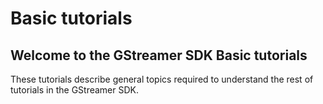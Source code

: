 #  Basic tutorials

## Welcome to the GStreamer SDK Basic tutorials

These tutorials describe general topics required to understand the rest
of tutorials in the GStreamer SDK.
